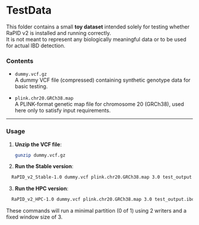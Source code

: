 # TestData

This folder contains a small **toy dataset** intended solely for testing whether RaPID v2 is installed and running correctly.  
It is not meant to represent any biologically meaningful data or to be used for actual IBD detection.

### Contents

- `dummy.vcf.gz`  
  A dummy VCF file (compressed) containing synthetic genotype data for basic testing.

- `plink.chr20.GRCh38.map`  
  A PLINK-format genetic map file for chromosome 20 (GRCh38), used here only to satisfy input requirements.

---

### Usage

1. **Unzip the VCF file**:
   ```bash
   gunzip dummy.vcf.gz
   ```
2. **Run the Stable version**:
```bash
  RaPID_v2_Stable-1.0 dummy.vcf plink.chr20.GRCh38.map 3.0 test_output.ibd 2 F 3 0 0 1
```
3. **Run the HPC version**:
```bash
  RaPID_v2_HPC-1.0 dummy.vcf plink.chr20.GRCh38.map 3.0 test_output.ibd 2 F 3 0 0 1
```
These commands will run a minimal partition (0 of 1) using 2 writers and a fixed window size of 3.
